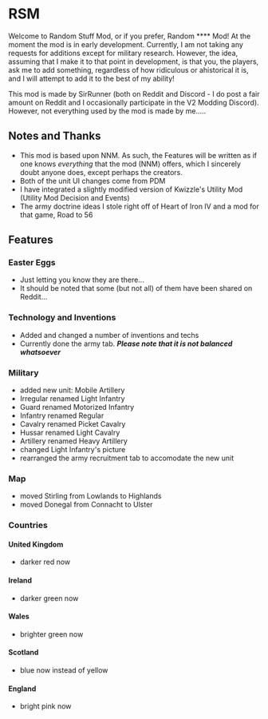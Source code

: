# RSM

Welcome to Random Stuff Mod, or if you prefer, Random \*\*\*\* Mod! At the moment the mod is in early development. Currently, I am not taking any requests for additions except for military research. However, the idea, assuming that I make it to that point in development, is that you, the players, ask me to add something, regardless of how ridiculous or ahistorical it is, and I will attempt to add it to the best of my ability!

This mod is made by SirRunner (both on Reddit and Discord - I do post a fair amount on Reddit and I occasionally participate in the V2 Modding Discord). However, not everything used by the mod is made by me.....

## Notes and Thanks
 - This mod is based upon NNM. As such, the Features will be written as if one knows *everything* that the mod (NNM) offers, which I sincerely doubt anyone does, except perhaps the creators.
 - Both of the unit UI changes come from PDM
 - I have integrated a slightly modified version of Kwizzle's Utility Mod (Utility Mod Decision and Events)
 - The army doctrine ideas I stole right off of Heart of Iron IV and a mod for that game, Road to 56

## Features

### Easter Eggs
 - Just letting you know they are there...
 - It should be noted that some (but not all) of them have been shared on Reddit...
 
### Technology and Inventions
 - Added and changed a number of inventions and techs
 - Currently done the army tab. ***Please note that it is not balanced whatsoever***

### Military
 - added new unit: Mobile Artillery
 - Irregular renamed Light Infantry
 - Guard renamed Motorized Infantry
 - Infantry renamed Regular
 - Cavalry renamed Picket Cavalry
 - Hussar renamed Light Cavalry
 - Artillery renamed Heavy Artillery
 - changed Light Infantry's picture
 - rearranged the army recruitment tab to accomodate the new unit
 
### Map
 - moved Stirling from Lowlands to Highlands
 - moved Donegal from Connacht to Ulster
 
### Countries
 
#### United Kingdom
 - darker red now
  
#### Ireland
 - darker green now
  
#### Wales
 - brighter green now
  
#### Scotland
 - blue now instead of yellow
 
#### England
 - bright pink now